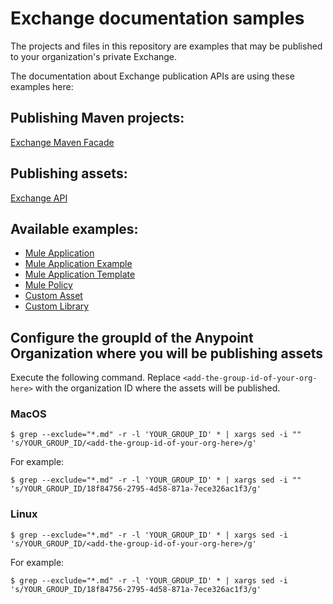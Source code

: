 # Exchange documentation samples

The projects and files in this repository are examples that may be published to your organization's private Exchange.

The documentation about Exchange publication APIs are using these examples here:

## Publishing Maven projects:

[Exchange Maven Facade](https://anypoint.mulesoft.com/exchange/portals/anypoint-platform/f1e97bc6-315a-4490-82a7-23abe036327a.anypoint-platform/exchange-maven-facade-api-http/)

## Publishing assets:

[Exchange API](https://anypoint.mulesoft.com/exchange/portals/anypoint-platform/f1e97bc6-315a-4490-82a7-23abe036327a.anypoint-platform/exchange-experience-api/)

## Available examples:

* [Mule Application](mule-app/README.md)
* [Mule Application Example](example/README.md)
* [Mule Application Template](template/README.md)
* [Mule Policy](policy/README.md)
* [Custom Asset](custom-asset/README.md)
* [Custom Library](custom-lib/README.md)

## Configure the groupId of the Anypoint Organization where you will be publishing assets

Execute the following command. Replace `<add-the-group-id-of-your-org-here>` with the organization ID where the assets will be published.

### MacOS
```shell
$ grep --exclude="*.md" -r -l 'YOUR_GROUP_ID' * | xargs sed -i "" 's/YOUR_GROUP_ID/<add-the-group-id-of-your-org-here>/g'
```

For example:
```shell
$ grep --exclude="*.md" -r -l 'YOUR_GROUP_ID' * | xargs sed -i "" 's/YOUR_GROUP_ID/18f84756-2795-4d58-871a-7ece326ac1f3/g'
```

### Linux
```shell
$ grep --exclude="*.md" -r -l 'YOUR_GROUP_ID' * | xargs sed -i 's/YOUR_GROUP_ID/<add-the-group-id-of-your-org-here>/g'
``` 

For example:
```shell
$ grep --exclude="*.md" -r -l 'YOUR_GROUP_ID' * | xargs sed -i 's/YOUR_GROUP_ID/18f84756-2795-4d58-871a-7ece326ac1f3/g'
``` 
